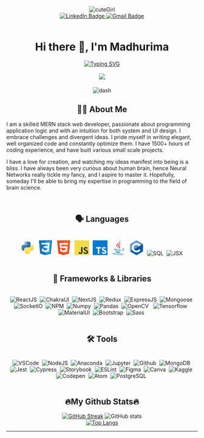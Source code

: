 <div align="center">
 <img src="https://media1.giphy.com/media/11oJ0n6FX3w1ZeoVHP/giphy.gif?cid=ecf05e47y5x1z9fj76vvgowblad45onugkv5mn8i2xd5q4x6&rid=giphy.gif&ct=s" alt="cuteGirl" width="100px"/>
    <div id="badges">
      <a href="https://www.linkedin.com/in/madhurima-poddar/">
        <img src="https://img.shields.io/badge/LinkedIn-blue?style=for-the-badge&logo=linkedin&logoColor=white" alt="LinkedIn Badge"/>
      </a>
      <a href="mailto:madhurimapoddar639@gmail.com">
        <img src="https://img.shields.io/badge/gmail-red?style=for-the-badge&logo=gmail&logoColor=white" alt="Gmail Badge"/>
      </a>
    </div>
    <img src="https://komarev.com/ghpvc/?username=RimRaider639&style=flat-square&color=blue" alt=""/>
</div>

<div align="center">
 <h1>Hi there 👋, I'm Madhurima</h1>
</div>

<div align="center">
<a href="https://git.io/typing-svg"><img src="https://readme-typing-svg.demolab.com?font=Fira+Code&weight=600&size=24&pause=1000&color=AC30F7&center=true&vCenter=true&width=500&lines=I+am+a+Full+Stack+Web+Developer;I+love+painting%2C+coding+%26+movies;Hope+to+get+in+touch+soon+%E2%9D%A4%EF%B8%8F" alt="Typing SVG" /></a>
</div>

</br>

<div align="center">
  <img src="https://media.giphy.com/media/LbBSU26sSRAE8/giphy.gif" width="60%" />
  </br>
  </br>
  <img src="https://user-images.githubusercontent.com/73097560/115834477-dbab4500-a447-11eb-908a-139a6edaec5c.gif" alt="dash" />
</div>

<!-- <div align="center"> -->
<!--  <img src="https://user-images.githubusercontent.com/73097560/115834477-dbab4500-a447-11eb-908a-139a6edaec5c.gif" alt="dash" /> -->
<!-- </div>  -->
<!--
**RimRaider639/RimRaider639** is a ✨ _special_ ✨ repository because its `README.md` (this file) appears on your GitHub profile.

Here are some ideas to get you started:

- 🔭 I’m currently working on ...
- 🌱 I’m currently learning ...
- 👯 I’m looking to collaborate on ...
- 🤔 I’m looking for help with ...
- 💬 Ask me about ...
- 📫 How to reach me: ...
- 😄 Pronouns: ...
- ⚡ Fun fact: ...
-->

<div>
 <h2 align="center"> 💁‍♀️ About Me </h2>
 <p>
  I am a skilled MERN stack web developer, passionate about programming application logic and with an intuition for both system and UI design. I embrace challenges and divergent ideas. I pride myself in writing elegant, well organized code and constantly optimize them.  
I have 1500+ hours of coding experience, and have built various small scale projects.
 </p>
 
 <p>
  I have a love for creation, and watching my ideas manifest into being is a bliss. I have always been very curious about human brain, hence Neural Networks really tickle my fancy, and I aspire to master it. Hopefully, someday I'll be able to bring my expertise in programming to the field of brain science.
 </p>
 
</div>

<br/>

<div align="center">
<h2>🗣️ Languages </h2>

<br/>
   <img src="https://github.com/devicons/devicon/blob/master/icons/python/python-original.svg" title="Python" alt="Python" width="40" height="40"/>&nbsp;
  <img src="https://github.com/devicons/devicon/blob/master/icons/css3/css3-original.svg"  title="CSS3" alt="CSS" width="40" height="40"/>&nbsp;
  <img src="https://github.com/devicons/devicon/blob/master/icons/html5/html5-original.svg" title="HTML5" alt="HTML" width="40" height="40"/>&nbsp;
  <img src="https://github.com/devicons/devicon/blob/master/icons/javascript/javascript-original.svg" title="JavaScript" alt="JavaScript" width="40" height="40"/>&nbsp;
   <img src="https://github.com/devicons/devicon/blob/master/icons/typescript/typescript-original.svg" title="TypeScript" alt="TypeScript" width="40" height="40"/>&nbsp;
    <img src="https://github.com/devicons/devicon/blob/master/icons/java/java-original.svg" title="Java" alt="Java" width="40" height="40"/>&nbsp;
   <img src="https://github.com/devicons/devicon/blob/master/icons/c/c-original.svg" title="C" alt="C" width="40" height="40"/>&nbsp;
   <img src="https://cdn-icons-png.flaticon.com/512/4248/4248340.png" title="SQL" alt="SQL" width="40" height="40"/>&nbsp;
    <img src="https://cdn-icons-png.flaticon.com/512/541/541490.png" title="JSX" alt="JSX" width="40" height="40"/>&nbsp;
</div>
<br/>

<div align="center">
<h2>🧮 Frameworks & Libraries</h2>
<br/>
 <img alt="ReactJS" src="https://github.com/RimRaider639/TechStackIcons/raw/master/icons/react/react-original.svg" title="ReactJS" width="40" height="40">&nbsp;
 <img alt="ChakraUI" src="https://img.icons8.com/color/512/chakra-ui.png" title="ChakraUI" width="40" height="40">&nbsp;
 <img alt="NextJS" src="https://github.com/RimRaider639/TechStackIcons/raw/master/icons/nextjs/nextjs-original.svg" title="NextJS" width="40" height="40">&nbsp;
 <img alt="Redux" src="https://github.com/RimRaider639/TechStackIcons/raw/master/icons/redux/redux-original.svg" title="Redux" width="40" height="40">&nbsp;
 <img alt="ExpressJS" src="https://github.com/RimRaider639/TechStackIcons/raw/master/icons/express/express-original.svg" title="ExpressJS" width="40" height="40">&nbsp;
 <img alt="Mongoose" src="https://img.icons8.com/color/256/mongoose.png" title="Mongoose" width="40" height="40">&nbsp;
 <img alt="SocketIO" src="https://github.com/RimRaider639/TechStackIcons/raw/master/icons/socketio/socketio-original.svg" title="Redux" width="40" height="40">&nbsp;
 <img alt="NPM" src="https://github.com/RimRaider639/TechStackIcons/raw/master/icons/npm/npm-original-wordmark.svg" title="NPM" width="40" height="40">&nbsp;
 <img alt="Numpy" src="https://github.com/RimRaider639/TechStackIcons/raw/master/icons/numpy/numpy-original.svg" title="Numpy" width="40" height="40">&nbsp;
 <img alt="Pandas" src="https://github.com/RimRaider639/TechStackIcons/raw/master/icons/pandas/pandas-original.svg" title="Pandas" width="40" height="40">&nbsp;
 <img alt="OpenCV" src="https://github.com/RimRaider639/TechStackIcons/raw/master/icons/opencv/opencv-original.svg" title="OpenCV" width="40" height="40"> &nbsp;
 <img alt="Tensorflow" src="https://github.com/RimRaider639/TechStackIcons/raw/master/icons/tensorflow/tensorflow-original.svg" title="Tensorflow" width="40" height="40"> &nbsp;
 <img alt="MaterialUI" src="https://github.com/RimRaider639/TechStackIcons/raw/master/icons/materialui/materialui-original.svg" title="MaterialUI" width="40" height="40">&nbsp;
 <img alt="Bootstrap" src="https://github.com/RimRaider639/TechStackIcons/raw/master/icons/bootstrap/bootstrap-original.svg" title="Bootstrap" width="40" height="40">&nbsp;
 <img alt="Sass" src="https://github.com/RimRaider639/TechStackIcons/raw/master/icons/sass/sass-original.svg" title="Sass" width="40" height="40">&nbsp;
</div>
<br/>

<div align="center">
<h2>🛠️ Tools</h2>
<br/>
 <img alt="VSCode" src="https://github.com/RimRaider639/TechStackIcons/raw/master/icons/vscode/vscode-original.svg" class="chakra-image css-7lnesm" title="VSCode" width="40" height="40">&nbsp;
 <img alt="NodeJS" src="https://github.com/RimRaider639/TechStackIcons/raw/master/icons/nodejs/nodejs-original.svg" class="chakra-image css-7lnesm" title="NodeJS" width="40" height="40">&nbsp;
 <img alt="Anaconda" src="https://github.com/RimRaider639/TechStackIcons/raw/master/icons/anaconda/anaconda-original.svg" class="chakra-image css-7lnesm" title="Anaconda" width="40" height="40">&nbsp;
 <img alt="Jupyter" src="https://github.com/RimRaider639/TechStackIcons/raw/master/icons/jupyter/jupyter-original.svg" class="chakra-image css-7lnesm" title="Jupyter" width="40" height="40">&nbsp;
 <img alt="Github" src="https://github.com/RimRaider639/TechStackIcons/raw/master/icons/github/github-original.svg" class="chakra-image css-7lnesm" title="Github" width="40" height="40">&nbsp;
 <img alt="MongoDB" src="https://github.com/RimRaider639/TechStackIcons/raw/master/icons/mongodb/mongodb-original.svg" class="chakra-image css-7lnesm" title="MongoDB" width="40" height="40">&nbsp;
 <img alt="Jest" src="https://github.com/RimRaider639/TechStackIcons/raw/master/icons/jest/jest-plain.svg" class="chakra-image css-7lnesm" title="Jest" width="40" height="40">&nbsp;
 <img alt="Cypress" src="https://asset.brandfetch.io/idIq_kF0rb/idv3zwmSiY.jpeg?updated=1667565306852" class="chakra-image css-7lnesm" title="Cypress" width="40" height="40">&nbsp;
 <img alt="Storybook" src="https://github.com/RimRaider639/TechStackIcons/raw/master/icons/storybook/storybook-original.svg" class="chakra-image css-7lnesm" title="Storybook" width="40" height="40">&nbsp;
 <img alt="ESLint" src="https://github.com/RimRaider639/TechStackIcons/raw/master/icons/eslint/eslint-original.svg" class="chakra-image css-7lnesm" title="ESLint" width="40" height="40">&nbsp;
 <img alt="Figma" src="https://github.com/RimRaider639/TechStackIcons/raw/master/icons/figma/figma-original.svg" class="chakra-image css-7lnesm" title="Figma" width="40" height="40">&nbsp;
 <img alt="Canva" src="https://github.com/RimRaider639/TechStackIcons/raw/master/icons/canva/canva-original.svg" class="chakra-image css-7lnesm" title="Canva" width="40" height="40">&nbsp;
 <img alt="Kaggle" src="https://github.com/RimRaider639/TechStackIcons/raw/master/icons/kaggle/kaggle-original.svg" class="chakra-image css-7lnesm" title="Kaggle" width="40" height="40">&nbsp;
 <img alt="Codepen" src="https://github.com/RimRaider639/TechStackIcons/raw/master/icons/codepen/codepen-plain.svg" class="chakra-image css-7lnesm" title="Codepen" width="40" height="40">&nbsp;
 <img alt="Atom" src="https://github.com/RimRaider639/TechStackIcons/raw/master/icons/atom/atom-original.svg" class="chakra-image css-7lnesm" title="Atom" width="40" height="40">&nbsp;
 <img alt="PostgreSQL" src="https://github.com/RimRaider639/TechStackIcons/raw/master/icons/postgresql/postgresql-original.svg" class="chakra-image css-7lnesm" title="PostgreSQL" width="40" height="40">&nbsp;
</div>
<br/>
<div align="center">
<h2>🔥My Github Stats🔥</h2>

 [![GitHub Streak](https://streak-stats.demolab.com?user=RimRaider639&theme=vision-friendly-dark&hide_border=true)](https://git.io/streak-stats)
 ![GitHub stats](https://github-readme-stats-kj4q.vercel.app/api?username=RimRaider639&show_icons=true&theme=vision-friendly-dark&hide_border=true)
<br/>
 [![Top Langs](https://github-readme-stats-kj4q.vercel.app/api/top-langs/?username=RimRaider639&layout=compact&theme=vision-friendly-dark&hide_border=true)](https://github.com/anuraghazra/github-readme-stats)
<br/>
 
</div>
<hr/>

